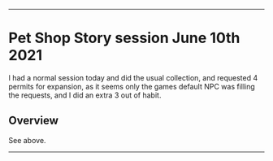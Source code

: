 
***

# Pet Shop Story session June 10th 2021

I had a normal session today and did the usual collection, and requested 4 permits for expansion, as it seems only the games default NPC was filling the requests, and I did an extra 3 out of habit.

## Overview

See above.

***
